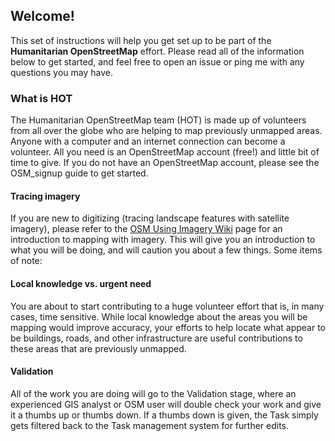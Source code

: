 ## Welcome!

This set of instructions will help you get set up to be part of the **Humanitarian OpenStreetMap** effort. Please read all of the information below to get started, and feel free to open an issue or ping me with any questions you may have.

### What is HOT

The Humanitarian OpenStreetMap team (HOT) is made up of volunteers from all over the globe who are helping to map previously unmapped areas. Anyone with a computer and an internet connection can become a volunteer. All you need is an OpenStreetMap account (free!) and little bit of time to give. If you do not have an OpenStreetMap account, please see the OSM_signup guide to get started.

#### Tracing imagery

If you are new to digitizing (tracing landscape features with satellite imagery), please refer to the [OSM Using Imagery Wiki](http://wiki.openstreetmap.org/wiki/Using_Imagery) page for an introduction to mapping with imagery. This will give you an introduction to what you will be doing, and will caution you about a few things. Some items of note:

#### Local knowledge vs. urgent need

You are about to start contributing to a huge volunteer effort that is, in many cases, time sensitive. While local knowledge about the areas you will be mapping would improve accuracy, your efforts to help locate what appear to be buildings, roads, and other infrastructure are useful contributions to these areas that are previously unmapped.

#### Validation

All of the work you are doing will go to the Validation stage, where an experienced GIS analyst or OSM user will double check your work and give it a thumbs up or thumbs down.  If a thumbs down is given, the Task simply gets filtered back to the Task management system for further edits.
